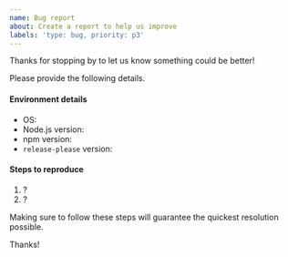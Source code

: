 ```yaml
---
name: Bug report
about: Create a report to help us improve
labels: 'type: bug, priority: p3'
---
```


Thanks for stopping by to let us know something could be better!

Please provide the following details.

#### Environment details

  - OS:
  - Node.js version:
  - npm version:
  - `release-please` version:

#### Steps to reproduce

  1. ?
  2. ?

Making sure to follow these steps will guarantee the quickest resolution possible.

Thanks!

